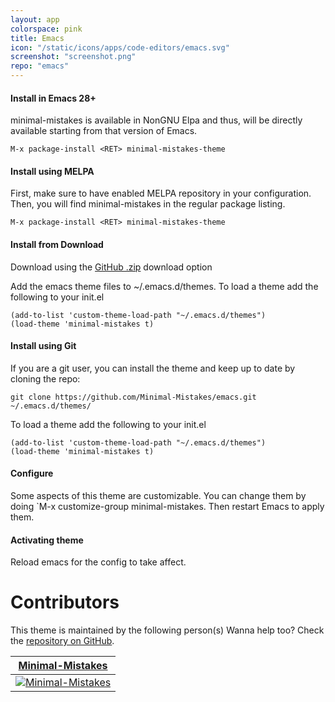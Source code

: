 ```yaml
---
layout: app
colorspace: pink
title: Emacs
icon: "/static/icons/apps/code-editors/emacs.svg"
screenshot: "screenshot.png"
repo: "emacs"
---
```


#### Install in Emacs 28+

minimal-mistakes is available in NonGNU Elpa and thus, will be directly available starting from that version of Emacs.

```
M-x package-install <RET> minimal-mistakes-theme
```

#### Install using MELPA

First, make sure to have enabled MELPA repository in your configuration. Then, you will find minimal-mistakes in the regular package listing.

```
M-x package-install <RET> minimal-mistakes-theme
```

#### Install from Download

Download using the [GitHub .zip](https://github.com/Minimal-Mistakes/emacs/archive/main.zip) download option

Add the emacs theme files to ~/.emacs.d/themes.
To load a theme add the following to your init.el

```
(add-to-list 'custom-theme-load-path "~/.emacs.d/themes")
(load-theme 'minimal-mistakes t)
```

#### Install using Git

If you are a git user, you can install the theme and keep up to date by cloning the repo:

```
git clone https://github.com/Minimal-Mistakes/emacs.git ~/.emacs.d/themes/
```

To load a theme add the following to your init.el

```
(add-to-list 'custom-theme-load-path "~/.emacs.d/themes")
(load-theme 'minimal-mistakes t)
```

#### Configure

Some aspects of this theme are customizable. You can change them by doing `M-x customize-group minimal-mistakes. Then restart Emacs to apply them.

#### Activating theme

Reload emacs for the config to take affect.

# Contributors

This theme is maintained by the following person(s) Wanna help too? Check the [repository on GitHub](https://github.com/minimal-mistakes/emacs/graphs/contributors).

| [Minimal-Mistakes](https://github.com/Minimal-Mistakes)                                                            |
| ------------------------------------------------------------------------------------------------------------------ |
| [![Minimal-Mistakes](https://avatars.githubusercontent.com/u/99121492?s=125)](https://github.com/Minimal-Mistakes) |
